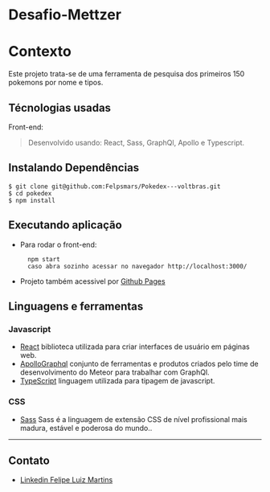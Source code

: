 # Desafio-Mettzer

# Contexto
Este projeto trata-se de uma ferramenta de pesquisa dos primeiros 150 pokemons por nome e tipos.

## Técnologias usadas

Front-end:
> Desenvolvido usando: React, Sass, GraphQl, Apollo e Typescript. 

## Instalando Dependências

    $ git clone git@github.com:Felpsmars/Pokedex---voltbras.git
    $ cd pokedex
    $ npm install
## Executando aplicação

* Para rodar o front-end:

  ```
    npm start
    caso abra sozinho acessar no navegador http://localhost:3000/
  ```
 * Projeto também acessivel por [Github Pages](https://felpsmars.github.io/Pokedex---voltbras/)

  
  ## Linguagens e ferramentas

### Javascript

- [React](http://facebook.github.io/react) biblioteca utilizada para criar interfaces de usuário em páginas web.
- [ApolloGraphql](https://www.apollographql.com/docs/react/get-started/) conjunto de ferramentas e produtos criados pelo time de desenvolvimento do Meteor para trabalhar com GraphQl.
- [TypeScript](https://www.typescriptlang.org/) linguagem utilizada para tipagem de javascript.

### CSS

- [Sass](https://sass-lang.com/) Sass é a linguagem de extensão CSS de nível profissional mais madura, estável e poderosa do mundo..

---

## Contato

- [Linkedin Felipe Luiz Martins](https://www.linkedin.com/in/felipe-luiz-martins/)
